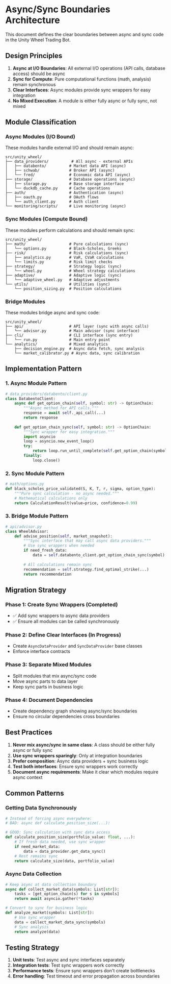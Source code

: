 # Async/Sync Boundaries Architecture

This document defines the clear boundaries between async and sync code in the Unity Wheel Trading Bot.

## Design Principles

1. **Async at I/O Boundaries**: All external I/O operations (API calls, database access) should be async
2. **Sync for Compute**: Pure computational functions (math, analysis) remain synchronous
3. **Clear Interfaces**: Async modules provide sync wrappers for easy integration
4. **No Mixed Execution**: A module is either fully async or fully sync, not mixed

## Module Classification

### Async Modules (I/O Bound)

These modules handle external I/O and should remain async:

```
src/unity_wheel/
├── data_providers/          # All async - external APIs
│   ├── databento/          # Market data API (async)
│   ├── schwab/             # Broker API (async)
│   └── fred/               # Economic data API (async)
├── storage/                # Database operations (async)
│   ├── storage.py          # Base storage interface
│   └── duckdb_cache.py     # Cache operations
├── auth/                   # Authentication (async)
│   ├── oauth.py            # OAuth flows
│   └── auth_client.py      # Auth client
└── monitoring/scripts/     # Live monitoring (async)
```

### Sync Modules (Compute Bound)

These modules perform calculations and should remain sync:

```
src/unity_wheel/
├── math/                   # Pure calculations (sync)
│   └── options.py          # Black-Scholes, Greeks
├── risk/                   # Risk calculations (sync)
│   ├── analytics.py        # VaR, CVaR calculations
│   └── limits.py           # Risk limit checks
├── strategy/               # Strategy logic (sync)
│   └── wheel.py            # Wheel strategy calculations
├── adaptive/               # Adaptive logic (sync)
│   └── adaptive_wheel.py   # Adaptive adjustments
└── utils/                  # Utilities (sync)
    └── position_sizing.py  # Position calculations
```

### Bridge Modules

These modules bridge async and sync code:

```
src/unity_wheel/
├── api/                    # API layer (sync with async calls)
│   └── advisor.py          # Main advisor (sync interface)
├── cli/                    # CLI interface (sync entry)
│   └── run.py              # Main entry point
└── analytics/              # Mixed analytics
    ├── decision_engine.py  # Async data fetch, sync analysis
    └── market_calibrator.py # Async data, sync calibration
```

## Implementation Pattern

### 1. Async Module Pattern

```python
# data_providers/databento/client.py
class DatabentoClient:
    async def get_option_chain(self, symbol: str) -> OptionChain:
        """Async method for API calls."""
        response = await self._api_call(...)
        return response
    
    def get_option_chain_sync(self, symbol: str) -> OptionChain:
        """Sync wrapper for easy integration."""
        import asyncio
        loop = asyncio.new_event_loop()
        try:
            return loop.run_until_complete(self.get_option_chain(symbol))
        finally:
            loop.close()
```

### 2. Sync Module Pattern

```python
# math/options.py
def black_scholes_price_validated(S, K, T, r, sigma, option_type):
    """Pure sync calculation - no async needed."""
    # Mathematical calculations only
    return CalculationResult(value=price, confidence=0.99)
```

### 3. Bridge Module Pattern

```python
# api/advisor.py
class WheelAdvisor:
    def advise_position(self, market_snapshot):
        """Sync interface that may call async data providers."""
        # Use sync wrappers when needed
        if need_fresh_data:
            data = self.databento_client.get_option_chain_sync(symbol)
        
        # All calculations remain sync
        recommendation = self.strategy.find_optimal_strike(...)
        return recommendation
```

## Migration Strategy

### Phase 1: Create Sync Wrappers (Completed)
- ✅ Add sync wrappers to async data providers
- ✅ Ensure all modules can be called synchronously

### Phase 2: Define Clear Interfaces (In Progress)
- Create `AsyncDataProvider` and `SyncDataProvider` base classes
- Enforce interface contracts

### Phase 3: Separate Mixed Modules
- Split modules that mix async/sync code
- Move async parts to data layer
- Keep sync parts in business logic

### Phase 4: Document Dependencies
- Create dependency graph showing async/sync boundaries
- Ensure no circular dependencies cross boundaries

## Best Practices

1. **Never mix async/sync in same class**: A class should be either fully async or fully sync
2. **Use sync wrappers sparingly**: Only at integration boundaries
3. **Prefer composition**: Async data providers + sync business logic
4. **Test both interfaces**: Ensure sync wrappers work correctly
5. **Document async requirements**: Make it clear which modules require async context

## Common Patterns

### Getting Data Synchronously
```python
# Instead of forcing async everywhere:
# BAD: async def calculate_position_size(...):

# GOOD: Sync calculation with sync data access
def calculate_position_size(portfolio_value: float, ...):
    # If fresh data needed, use sync wrapper
    if need_market_data:
        data = data_provider.get_data_sync()
    # Rest remains sync
    return calculate_size(data, portfolio_value)
```

### Async Data Collection
```python
# Keep async at data collection boundary
async def collect_market_data(symbols: List[str]):
    tasks = [get_option_chain(s) for s in symbols]
    return await asyncio.gather(*tasks)

# Convert to sync for business logic
def analyze_market(symbols: List[str]):
    # Use sync wrapper
    data = collect_market_data_sync(symbols)
    # Sync analysis
    return analyze(data)
```

## Testing Strategy

1. **Unit tests**: Test async and sync interfaces separately
2. **Integration tests**: Test sync wrappers work correctly
3. **Performance tests**: Ensure sync wrappers don't create bottlenecks
4. **Error handling**: Test timeout and error propagation across boundaries